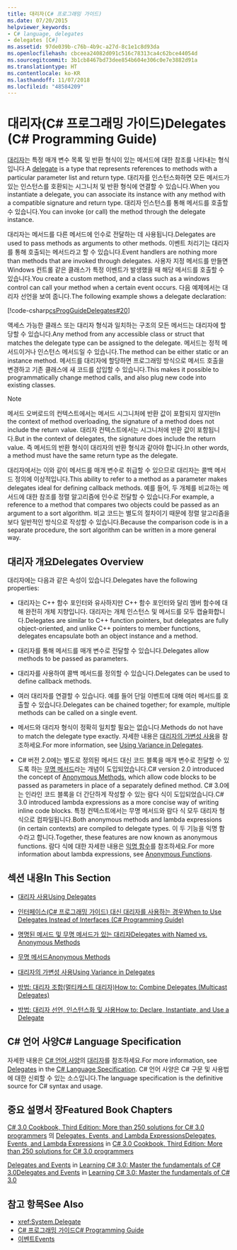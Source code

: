 ```yaml
---
title: 대리자(C# 프로그래밍 가이드)
ms.date: 07/20/2015
helpviewer_keywords:
- C# language, delegates
- delegates [C#]
ms.assetid: 97de039b-c76b-4b9c-a27d-8c1e1c8d93da
ms.openlocfilehash: cbceea24082d091c516c78313ca4c62bce44054d
ms.sourcegitcommit: 3b1cb8467bd73dee854b604e306c0e7e3882d91a
ms.translationtype: HT
ms.contentlocale: ko-KR
ms.lasthandoff: 11/07/2018
ms.locfileid: "48584209"
---
```

# <a name="delegates-c-programming-guide"></a><span data-ttu-id="d5277-102">대리자(C# 프로그래밍 가이드)</span><span class="sxs-lookup"><span data-stu-id="d5277-102">Delegates (C# Programming Guide)</span></span>
<span data-ttu-id="d5277-103">[대리자](../../../csharp/language-reference/keywords/delegate.md)는 특정 매개 변수 목록 및 반환 형식이 있는 메서드에 대한 참조를 나타내는 형식입니다.</span><span class="sxs-lookup"><span data-stu-id="d5277-103">A [delegate](../../../csharp/language-reference/keywords/delegate.md) is a type that represents references to methods with a particular parameter list and return type.</span></span> <span data-ttu-id="d5277-104">대리자를 인스턴스화하면 모든 메서드가 있는 인스턴스를 호환되는 시그니처 및 반환 형식에 연결할 수 있습니다.</span><span class="sxs-lookup"><span data-stu-id="d5277-104">When you instantiate a delegate, you can associate its instance with any method with a compatible signature and return type.</span></span> <span data-ttu-id="d5277-105">대리자 인스턴스를 통해 메서드를 호출할 수 있습니다.</span><span class="sxs-lookup"><span data-stu-id="d5277-105">You can invoke (or call) the method through the delegate instance.</span></span>  
  
 <span data-ttu-id="d5277-106">대리자는 메서드를 다른 메서드에 인수로 전달하는 데 사용됩니다.</span><span class="sxs-lookup"><span data-stu-id="d5277-106">Delegates are used to pass methods as arguments to other methods.</span></span> <span data-ttu-id="d5277-107">이벤트 처리기는 대리자를 통해 호출되는 메서드라고 할 수 있습니다.</span><span class="sxs-lookup"><span data-stu-id="d5277-107">Event handlers are nothing more than methods that are invoked through delegates.</span></span> <span data-ttu-id="d5277-108">사용자 지정 메서드를 만들면 Windows 컨트롤 같은 클래스가 특정 이벤트가 발생했을 때 해당 메서드를 호출할 수 있습니다.</span><span class="sxs-lookup"><span data-stu-id="d5277-108">You create a custom method, and a class such as a windows control can call your method when a certain event occurs.</span></span> <span data-ttu-id="d5277-109">다음 예제에서는 대리자 선언을 보여 줍니다.</span><span class="sxs-lookup"><span data-stu-id="d5277-109">The following example shows a delegate declaration:</span></span>  
  
 [!code-csharp[csProgGuideDelegates#20](../../../csharp/programming-guide/delegates/codesnippet/CSharp/index_1.cs)]  
  
 <span data-ttu-id="d5277-110">액세스 가능한 클래스 또는 대리자 형식과 일치하는 구조의 모든 메서드는 대리자에 할당할 수 있습니다.</span><span class="sxs-lookup"><span data-stu-id="d5277-110">Any method from any accessible class or struct that matches the delegate type can be assigned to the delegate.</span></span> <span data-ttu-id="d5277-111">메서드는 정적 메서드이거나 인스턴스 메서드일 수 있습니다.</span><span class="sxs-lookup"><span data-stu-id="d5277-111">The method can be either static or an instance method.</span></span> <span data-ttu-id="d5277-112">메서드를 대리자에 할당하면 프로그래밍 방식으로 메서드 호출을 변경하고 기존 클래스에 새 코드를 삽입할 수 있습니다.</span><span class="sxs-lookup"><span data-stu-id="d5277-112">This makes it possible to programmatically change method calls, and also plug new code into existing classes.</span></span>  
  
> [!NOTE]
>  <span data-ttu-id="d5277-113">메서드 오버로드의 컨텍스트에서는 메서드 시그니처에 반환 값이 포함되지 않지만</span><span class="sxs-lookup"><span data-stu-id="d5277-113">In the context of method overloading, the signature of a method does not include the return value.</span></span> <span data-ttu-id="d5277-114">대리자 컨텍스트에서는 시그니처에 반환 값이 포함됩니다.</span><span class="sxs-lookup"><span data-stu-id="d5277-114">But in the context of delegates, the signature does include the return value.</span></span> <span data-ttu-id="d5277-115">즉 메서드의 반환 형식이 대리자의 반환 형식과 같아야 합니다.</span><span class="sxs-lookup"><span data-stu-id="d5277-115">In other words, a method must have the same return type as the delegate.</span></span>  
  
 <span data-ttu-id="d5277-116">대리자에서는 이와 같이 메서드를 매개 변수로 취급할 수 있으므로 대리자는 콜백 메서드 정의에 이상적입니다.</span><span class="sxs-lookup"><span data-stu-id="d5277-116">This ability to refer to a method as a parameter makes delegates ideal for defining callback methods.</span></span> <span data-ttu-id="d5277-117">예를 들어, 두 개체를 비교하는 메서드에 대한 참조를 정렬 알고리즘에 인수로 전달할 수 있습니다.</span><span class="sxs-lookup"><span data-stu-id="d5277-117">For example, a reference to a method that compares two objects could be passed as an argument to a sort algorithm.</span></span> <span data-ttu-id="d5277-118">비교 코드는 별도의 절차이기 때문에 정렬 알고리즘을 보다 일반적인 방식으로 작성할 수 있습니다.</span><span class="sxs-lookup"><span data-stu-id="d5277-118">Because the comparison code is in a separate procedure, the sort algorithm can be written in a more general way.</span></span>  
  
## <a name="delegates-overview"></a><span data-ttu-id="d5277-119">대리자 개요</span><span class="sxs-lookup"><span data-stu-id="d5277-119">Delegates Overview</span></span>  
 <span data-ttu-id="d5277-120">대리자에는 다음과 같은 속성이 있습니다.</span><span class="sxs-lookup"><span data-stu-id="d5277-120">Delegates have the following properties:</span></span>  
  
-   <span data-ttu-id="d5277-121">대리자는 C++ 함수 포인터와 유사하지만 C++ 함수 포인터와 달리 멤버 함수에 대해 완전히 개체 지향입니다. 대리자는 개체 인스턴스 및 메서드를 모두 캡슐화합니다.</span><span class="sxs-lookup"><span data-stu-id="d5277-121">Delegates are similar to C++ function pointers, but delegates are fully object-oriented, and unlike C++ pointers to member functions, delegates encapsulate both an object instance and a method.</span></span>
  
-   <span data-ttu-id="d5277-122">대리자를 통해 메서드를 매개 변수로 전달할 수 있습니다.</span><span class="sxs-lookup"><span data-stu-id="d5277-122">Delegates allow methods to be passed as parameters.</span></span>  
  
-   <span data-ttu-id="d5277-123">대리자를 사용하여 콜백 메서드를 정의할 수 있습니다.</span><span class="sxs-lookup"><span data-stu-id="d5277-123">Delegates can be used to define callback methods.</span></span>  
  
-   <span data-ttu-id="d5277-124">여러 대리자를 연결할 수 있습니다. 예를 들어 단일 이벤트에 대해 여러 메서드를 호출할 수 있습니다.</span><span class="sxs-lookup"><span data-stu-id="d5277-124">Delegates can be chained together; for example, multiple methods can be called on a single event.</span></span>  
  
-   <span data-ttu-id="d5277-125">메서드와 대리자 형식이 정확히 일치할 필요는 없습니다.</span><span class="sxs-lookup"><span data-stu-id="d5277-125">Methods do not have to match the delegate type exactly.</span></span> <span data-ttu-id="d5277-126">자세한 내용은 [대리자의 가변성 사용](../../../csharp/programming-guide/concepts/covariance-contravariance/using-variance-in-delegates.md)을 참조하세요.</span><span class="sxs-lookup"><span data-stu-id="d5277-126">For more information, see [Using Variance in Delegates](../../../csharp/programming-guide/concepts/covariance-contravariance/using-variance-in-delegates.md).</span></span>  
  
-   <span data-ttu-id="d5277-127">C# 버전 2.0에는 별도로 정의된 메서드 대신 코드 블록을 매개 변수로 전달할 수 있도록 하는 [무명 메서드](../../../csharp/programming-guide/statements-expressions-operators/anonymous-methods.md)라는 개념이 도입되었습니다.</span><span class="sxs-lookup"><span data-stu-id="d5277-127">C# version 2.0 introduced the concept of [Anonymous Methods](../../../csharp/programming-guide/statements-expressions-operators/anonymous-methods.md), which allow code blocks to be passed as parameters in place of a separately defined method.</span></span> <span data-ttu-id="d5277-128">C# 3.0에는 인라인 코드 블록을 더 간단하게 작성할 수 있는 람다 식이 도입되었습니다.</span><span class="sxs-lookup"><span data-stu-id="d5277-128">C# 3.0 introduced lambda expressions as a more concise way of writing inline code blocks.</span></span> <span data-ttu-id="d5277-129">특정 컨텍스트에서는 무명 메서드와 람다 식 모두 대리자 형식으로 컴파일됩니다.</span><span class="sxs-lookup"><span data-stu-id="d5277-129">Both anonymous methods and lambda expressions (in certain contexts) are compiled to delegate types.</span></span> <span data-ttu-id="d5277-130">이 두 기능을 익명 함수라고 합니다.</span><span class="sxs-lookup"><span data-stu-id="d5277-130">Together, these features are now known as anonymous functions.</span></span> <span data-ttu-id="d5277-131">람다 식에 대한 자세한 내용은 [익명 함수](../../../csharp/programming-guide/statements-expressions-operators/anonymous-functions.md)를 참조하세요.</span><span class="sxs-lookup"><span data-stu-id="d5277-131">For more information about lambda expressions, see [Anonymous Functions](../../../csharp/programming-guide/statements-expressions-operators/anonymous-functions.md).</span></span>  
  
## <a name="in-this-section"></a><span data-ttu-id="d5277-132">섹션 내용</span><span class="sxs-lookup"><span data-stu-id="d5277-132">In This Section</span></span>  
  
-   [<span data-ttu-id="d5277-133">대리자 사용</span><span class="sxs-lookup"><span data-stu-id="d5277-133">Using Delegates</span></span>](../../../csharp/programming-guide/delegates/using-delegates.md)  
  
-   [<span data-ttu-id="d5277-134">인터페이스(C# 프로그래밍 가이드) 대신 대리자를 사용하는 경우</span><span class="sxs-lookup"><span data-stu-id="d5277-134">When to Use Delegates Instead of Interfaces (C# Programming Guide)</span></span>](https://msdn.microsoft.com/library/2e759bdf-7ca4-4005-8597-af92edf6d8f0)  
  
-   [<span data-ttu-id="d5277-135">명명된 메서드 및 무명 메서드가 있는 대리자</span><span class="sxs-lookup"><span data-stu-id="d5277-135">Delegates with Named vs. Anonymous Methods</span></span>](../../../csharp/programming-guide/delegates/delegates-with-named-vs-anonymous-methods.md)  
  
-   [<span data-ttu-id="d5277-136">무명 메서드</span><span class="sxs-lookup"><span data-stu-id="d5277-136">Anonymous Methods</span></span>](../../../csharp/programming-guide/statements-expressions-operators/anonymous-methods.md)  
  
-   [<span data-ttu-id="d5277-137">대리자의 가변성 사용</span><span class="sxs-lookup"><span data-stu-id="d5277-137">Using Variance in Delegates</span></span>](../../../csharp/programming-guide/concepts/covariance-contravariance/using-variance-in-delegates.md)  
  
-   [<span data-ttu-id="d5277-138">방법: 대리자 조합(멀티캐스트 대리자)</span><span class="sxs-lookup"><span data-stu-id="d5277-138">How to: Combine Delegates (Multicast Delegates)</span></span>](../../../csharp/programming-guide/delegates/how-to-combine-delegates-multicast-delegates.md)  
  
-   [<span data-ttu-id="d5277-139">방법: 대리자 선언, 인스턴스화 및 사용</span><span class="sxs-lookup"><span data-stu-id="d5277-139">How to: Declare, Instantiate, and Use a Delegate</span></span>](../../../csharp/programming-guide/delegates/how-to-declare-instantiate-and-use-a-delegate.md)  
  
  
## <a name="c-language-specification"></a><span data-ttu-id="d5277-140">C# 언어 사양</span><span class="sxs-lookup"><span data-stu-id="d5277-140">C# Language Specification</span></span>  

<span data-ttu-id="d5277-141">자세한 내용은 [C# 언어 사양](../../language-reference/language-specification/index.md)의 [대리자](~/_csharplang/spec/delegates.md)를 참조하세요.</span><span class="sxs-lookup"><span data-stu-id="d5277-141">For more information, see [Delegates](~/_csharplang/spec/delegates.md) in the [C# Language Specification](../../language-reference/language-specification/index.md).</span></span> <span data-ttu-id="d5277-142">C# 언어 사양은 C# 구문 및 사용법에 대한 신뢰할 수 있는 소스입니다.</span><span class="sxs-lookup"><span data-stu-id="d5277-142">The language specification is the definitive source for C# syntax and usage.</span></span>
  
## <a name="featured-book-chapters"></a><span data-ttu-id="d5277-143">중요 설명서 장</span><span class="sxs-lookup"><span data-stu-id="d5277-143">Featured Book Chapters</span></span>  
 <span data-ttu-id="d5277-144">[C# 3.0 Cookbook, Third Edition: More than 250 solutions for C# 3.0 programmers](https://docs.microsoft.com/previous-versions/visualstudio/visual-studio-2008/ff518994%28v=orm.10%29) 의 [Delegates, Events, and Lambda Expressions](https://docs.microsoft.com/previous-versions/visualstudio/visual-studio-2008/ff518995%28v=orm.10%29)</span><span class="sxs-lookup"><span data-stu-id="d5277-144">[Delegates, Events, and Lambda Expressions](https://docs.microsoft.com/previous-versions/visualstudio/visual-studio-2008/ff518994%28v=orm.10%29) in [C# 3.0 Cookbook, Third Edition: More than 250 solutions for C# 3.0 programmers](https://docs.microsoft.com/previous-versions/visualstudio/visual-studio-2008/ff518995%28v=orm.10%29)</span></span>  
  
 <span data-ttu-id="d5277-145">[Delegates and Events](https://docs.microsoft.com/previous-versions/visualstudio/visual-studio-2008/ff652490%28v=orm.10%29) in [Learning C# 3.0: Master the fundamentals of C# 3.0](https://docs.microsoft.com/previous-versions/visualstudio/visual-studio-2008/ff652493%28v=orm.10%29)</span><span class="sxs-lookup"><span data-stu-id="d5277-145">[Delegates and Events](https://docs.microsoft.com/previous-versions/visualstudio/visual-studio-2008/ff652490%28v=orm.10%29) in [Learning C# 3.0: Master the fundamentals of C# 3.0](https://docs.microsoft.com/previous-versions/visualstudio/visual-studio-2008/ff652493%28v=orm.10%29)</span></span>  
  
## <a name="see-also"></a><span data-ttu-id="d5277-146">참고 항목</span><span class="sxs-lookup"><span data-stu-id="d5277-146">See Also</span></span>

- <xref:System.Delegate>  
- [<span data-ttu-id="d5277-147">C# 프로그래밍 가이드</span><span class="sxs-lookup"><span data-stu-id="d5277-147">C# Programming Guide</span></span>](../../../csharp/programming-guide/index.md)  
- [<span data-ttu-id="d5277-148">이벤트</span><span class="sxs-lookup"><span data-stu-id="d5277-148">Events</span></span>](../../../csharp/programming-guide/events/index.md)
